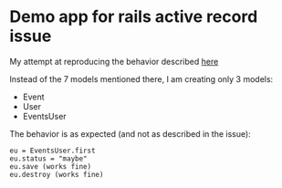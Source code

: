 # Demo app for rails active record issue 

My attempt at reproducing the behavior described [here](https://github.com/rails/rails/issues/25347)

Instead of the 7 models mentioned there, I am creating only 3 models:
 
* Event
* User
* EventsUser

The behavior is as expected (and not as described in the issue):

    eu = EventsUser.first
    eu.status = "maybe"
    eu.save (works fine)
    eu.destroy (works fine)
